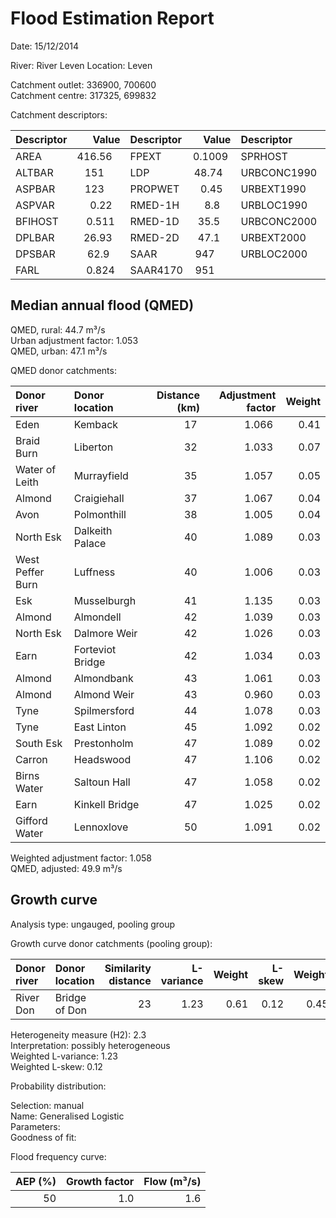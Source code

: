 # Flood Estimation Report

Date: 15/12/2014

River: River Leven
Location: Leven

Catchment outlet: 336900, 700600  
Catchment centre: 317325, 699832    

Catchment descriptors:

Descriptor   |      Value | Descriptor  |      Value | Descriptor  |      Value 
:------------|-----------:|:------------|-----------:|:------------|-----------:
AREA         |   416.56   | FPEXT       |     0.1009 | SPRHOST     |    34.62   
ALTBAR       |   151      | LDP         |    48.74   | URBCONC1990 |     0.754  
ASPBAR       |   123      | PROPWET     |     0.45   | URBEXT1990  |     0.0173 
ASPVAR       |     0.22   | RMED-1H     |     8.8    | URBLOC1990  |     0.738  
BFIHOST      |     0.511  | RMED-1D     |    35.5    | URBCONC2000 |     0.830  
DPLBAR       |    26.93   | RMED-2D     |    47.1    | URBEXT2000  |     0.0361 
DPSBAR       |    62.9    | SAAR        |   947      | URBLOC2000  |     0.702  
FARL         |     0.824  | SAAR4170    |   951      

## Median annual flood (QMED) 
                  
QMED, rural: 44.7 m³/s  
Urban adjustment factor: 1.053   
QMED, urban: 47.1 m³/s

QMED donor catchments:

Donor river         | Donor location                 | Distance (km)| Adjustment factor | Weight
:-------------------|:-------------------------------|-------------:|------------------:|------:
Eden                | Kemback                        |           17 |             1.066 |   0.41
Braid Burn          | Liberton                       |           32 |             1.033 |   0.07
Water of Leith      | Murrayfield                    |           35 |             1.057 |   0.05
Almond              | Craigiehall                    |           37 |             1.067 |   0.04
Avon                | Polmonthill                    |           38 |             1.005 |   0.04
North Esk           | Dalkeith Palace                |           40 |             1.089 |   0.03
West Peffer Burn    | Luffness                       |           40 |             1.006 |   0.03
Esk                 | Musselburgh                    |           41 |             1.135 |   0.03
Almond              | Almondell                      |           42 |             1.039 |   0.03
North Esk           | Dalmore Weir                   |           42 |             1.026 |   0.03
Earn                | Forteviot Bridge               |           42 |             1.034 |   0.03
Almond              | Almondbank                     |           43 |             1.061 |   0.03
Almond              | Almond Weir                    |           43 |             0.960 |   0.03
Tyne                | Spilmersford                   |           44 |             1.078 |   0.03
Tyne                | East Linton                    |           45 |             1.092 |   0.02
South Esk           | Prestonholm                    |           47 |             1.089 |   0.02
Carron              | Headswood                      |           47 |             1.106 |   0.02
Birns Water         | Saltoun Hall                   |           47 |             1.058 |   0.02
Earn                | Kinkell Bridge                 |           47 |             1.025 |   0.02
Gifford Water       | Lennoxlove                     |           50 |             1.091 |   0.02

Weighted adjustment factor: 1.058  
QMED, adjusted: 49.9 m³/s

## Growth curve

Analysis type: ungauged, pooling group

Growth curve donor catchments (pooling group):

Donor river | Donor location | Similarity distance | L-variance | Weight | L-skew | Weight
:-----------|:---------------|--------------------:|-----------:|-------:|-------:|------:
River Don   | Bridge of Don  |                  23 |       1.23 |   0.61 |   0.12 |   0.45

Heterogeneity measure (H2): 2.3  
Interpretation: possibly heterogeneous  
Weighted L-variance: 1.23  
Weighted L-skew: 0.12

Probability distribution:

Selection: manual  
Name: Generalised Logistic  
Parameters:  
Goodness of fit:  

Flood frequency curve:

AEP (%) | Growth factor | Flow (m³/s)
-------:|--------------:|-----------:
   50   |           1.0 |         1.6









 
 



